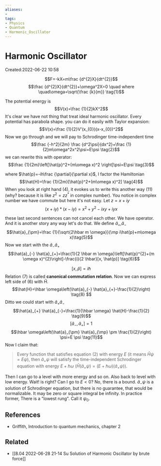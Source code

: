```yaml
---
aliases: 
- 
tags:
- Physics
- Quantum
- Harmonic_Oscillator 
---
```


# Harmonic Oscillator
Created:2022-06-22 10:58

$$F=-kX=m\frac {d^{2}X}{dt^{2}}$$
$$\frac {d^{2}X}{dt^{2}}+\omega^2X=0 \quad where \quad\omega=\sqrt{\frac {k}{m}} \tag{1}$$

The potential energy is $$V(x)=\frac {1}{2}kX^2$$
It's clear we have not thing that treat ideal harmonic oscillator. Every potential has parabola shape. you can do it easily with Taylor expansion: 
$$V(x)=\frac {1}{2}V'(x_{0})(x-x_{0})^2$$
Now we go through and we will pay to Schrodinger time-independent time
$$\frac {-h^2}{2m} \frac {d^2\psi}{dx^2}+\frac {1}{2}m\omega^2x^2\psi=E\psi \tag{2}$$
we  can rewrite this with operator:
$$\frac {1}{2m}\left[\hat{p}^2+(m\omega x)^2 \right]\psi=E\psi \tag{3}$$

where $\hat{p}=-ih\frac {\partial}{\partial x}$, I factor the Hamiltonian
$$\hat{H}=\frac {1}{2m}[\hat{p}^2+(m\omega x)^2] \tag{4}$$
When you look at right hand $(4)$, it evokes us to write this another way $(11)$(why? because it is like $z^2=zz^{*}$ in complex number). You notice in complex number we have commute but here it's not easy. Let $z=x+iy$
$$(x+iy)*(x-iy)=x^2+y^2-ixy+iyx$$

these last second sentences can not cancel each other. We have operator. And it is another story any way let's do that. We define $\hat{a}_{+}$,$\hat{a}_{-}$
$$\hat{a}_{\pm}=\frac {1}{\sqrt{2\hbar m \omega}}(\mp i\hat{p}+m\omega x)\tag{5}$$
Now we start with the $\hat{a}_{-}\hat{a}_{+}$
$$\hat{a}_{-} \hat{a}_{+}=\frac{1}{2 \hbar m \omega}\left[\hat{p}^{2}+(m \omega x)^{2}\right]-\frac{i}{2 \hbar}[x, \hat{p}] \tag{6}$$

$$[x, \hat{p}]=i \hbar \tag{7}$$
Relation $(7)$ is called **canonical commutation relation**. Now we can express left side of (6) with $\hat{H}$. 
$$\hat{H}=\hbar \omega\left(\hat{a}_{-} \hat{a}_{+}-\frac{1}{2}\right) \tag{8} $$
Ditto we could start with $\hat{a}_{+}\hat{a}_{-}$
$$\hat{a}_{+} \hat{a}_{-}=\frac{1}{\hbar \omega} \hat{H}-\frac{1}{2} \tag{9}$$
$${\left[\hat{a}_{-}, \hat{a}_{+}\right]=1 }\tag{10}$$
$$\hbar \omega\left(\hat{a}_{\pm} \hat{a}_{\mp} \pm \frac{1}{2}\right) \psi=E \psi \tag{11}$$
Now I claim that:
>Every function that satisfies equation $(2)$ with energy $E$ (it means $\hat{H}\psi=E\psi$), then $\hat{a}_{+}\psi$ will satisfy the time-independent Schrodinger equation with energy $E+\hbar \omega$ ($\hat{H}(\hat{a}_{+}\psi)=(E+\hbar \omega)(\hat{a}_{+}\psi)$).

Then I can go to a level with more energy and so on. Also back to level with low energy. Wait! is right? Can I go to $E<0$? No, there is a bound. $\hat{a}_{-}\psi$ is a solution of Schrodinger equation, but there is no guarantee, that would be normalizable. It may be zero or square integral be infinity. In practice former, There is a "lowest rung". Call it $\psi_{0}$.

## References
- Griffith, Introduction to quantum mechanics, chapter 2

##  Related
- [[8.04 2022-06-28 21-14 Su Solution of Harmonic Oscillator by brute force]]